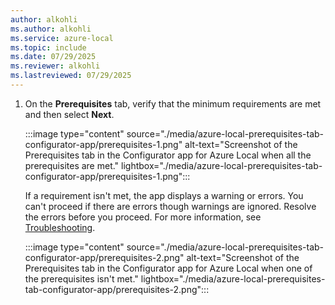 ```yaml
---
author: alkohli
ms.author: alkohli
ms.service: azure-local
ms.topic: include
ms.date: 07/29/2025
ms.reviewer: alkohli
ms.lastreviewed: 07/29/2025
---
```


1. On the **Prerequisites** tab, verify that the minimum requirements are met and then select **Next**.

   :::image type="content" source="./media/azure-local-prerequisites-tab-configurator-app/prerequisites-1.png" alt-text="Screenshot of the Prerequisites tab in the Configurator app for Azure Local when all the prerequisites are met." lightbox="./media/azure-local-prerequisites-tab-configurator-app/prerequisites-1.png":::

   If a requirement isn't met, the app displays a warning or errors. You can't proceed if there are errors though warnings are ignored. Resolve the errors before you proceed. For more information, see [Troubleshooting](#troubleshooting).

   :::image type="content" source="./media/azure-local-prerequisites-tab-configurator-app/prerequisites-2.png" alt-text="Screenshot of the Prerequisites tab in the Configurator app for Azure Local when one of the prerequisites isn't met." lightbox="./media/azure-local-prerequisites-tab-configurator-app/prerequisites-2.png":::
